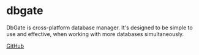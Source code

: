 # dbgate

DbGate is cross-platform database manager. It's designed to be simple to use and effective, when working with more databases simultaneously. 

[GitHub](https://github.com/dbgate/dbgate)